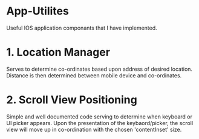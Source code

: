 # App-Utilites
Useful IOS application componants that I have implemented.   

# 1. Location Manager
Serves to determine co-ordinates based upon address of desired location. Distance is then determined between mobile device and co-ordinates. 

# 2. Scroll View Positioning
Simple and well documented code serving to determine when keyboard or UI picker appears. Upon the presentation of the keybaord/picker, the scroll view will move up in co-ordination with the chosen 'contentInset' size. 
